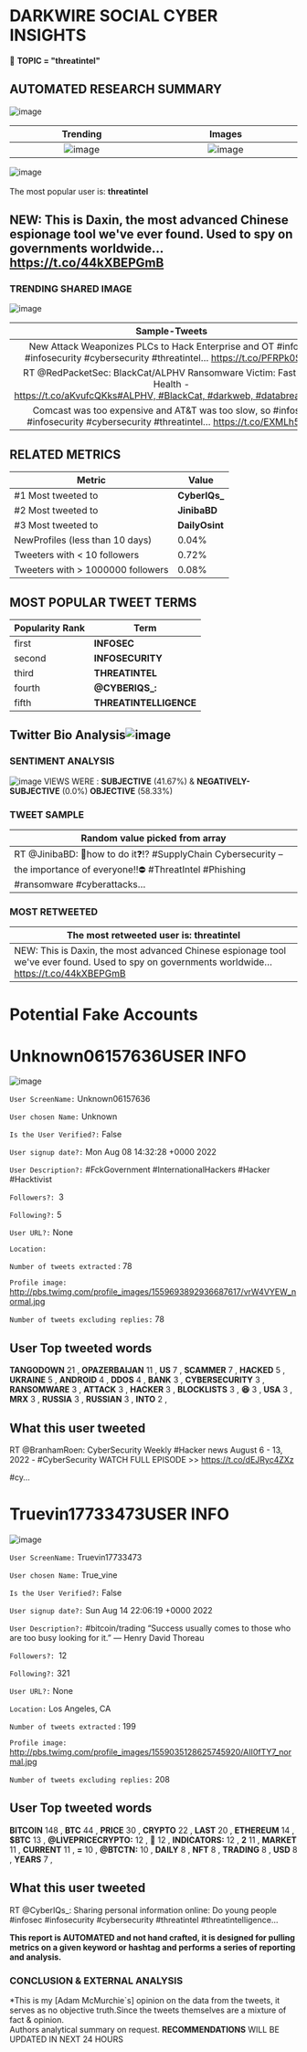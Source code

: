 # DARKWIRE SOCIAL CYBER INSIGHTS 
&#x1F34E; **TOPIC = "threatintel"**

## AUTOMATED RESEARCH SUMMARY
  ![image](darkLogo.png)   

|  Trending  |   Images | 
:-------------------------:|:-------------------------:
|  ![image](assets/threatintel/imageFile1.jpg)     <img width=200/> | ![image](assets/threatintel/imageFile2.jpg) <img width=200/> |   
 
 
![image](assets/threatintel/TWEETS.png)
<br></br>
The most popular user is: **threatintel**  
 

## NEW: This is Daxin, the most advanced Chinese espionage tool we've ever found. Used to spy on governments worldwide… https://t.co/44kXBEPGmB 

  




### TRENDING SHARED IMAGE

![image](assets/threatintel/twitterPostedImage.png)



|                **Sample-Tweets**        |
| :-------------: |
| New Attack Weaponizes PLCs to Hack Enterprise and OT #infosec #infosecurity #cybersecurity #threatintel… https://t.co/PFRPk0SckQ |
| RT @RedPacketSec: BlackCat/ALPHV Ransomware Victim: Fast Pace Health - https://t.co/aKvufcQKks#ALPHV, #BlackCat, #darkweb, #databreach, #… |
| Comcast was too expensive and AT&amp;T was too slow, so #infosec #infosecurity #cybersecurity #threatintel… https://t.co/EXMLh58Tii |

## RELATED METRICS<br>
| Metric | Value |
| ------------- | ------------- |
| #1 Most tweeted to  | **CyberIQs_** |
| #2 Most tweeted to  | **JinibaBD** |
| #3 Most tweeted to  | **DailyOsint** |
| NewProfiles (less than 10 days) | 0.04%  |
| Tweeters with < 10 followers  | 0.72%|
| Tweeters with > 1000000 followers  | 0.08%  |



## MOST POPULAR TWEET TERMS 


| Popularity Rank  | Term |
| ------------- | ------------- |
| first  | **INFOSEC**  |
| second  | **INFOSECURITY**  |
| third  | **THREATINTEL** |
| fourth  | **@CYBERIQS_:**  |
| fifth  | **THREATINTELLIGENCE**  |


## Twitter Bio Analysis![image](assets/threatintel/BIO.png)
### SENTIMENT ANALYSIS
![image](assets/threatintel/sentiment.png)
VIEWS WERE : **SUBJECTIVE**  (41.67%) & **NEGATIVELY-SUBJECTIVE** (0.0%) **OBJECTIVE** (58.33%)

### TWEET SAMPLE 
| Random value picked from array |
| ------------- |
|RT @JinibaBD: 🚨how to do it❓⁉️ #SupplyChain Cybersecurity – the importance of everyone‼️⛔️ #ThreatIntel #Phishing #ransomware #cyberattacks… |

### MOST RETWEETED 

| The most retweeted user is: **threatintel**  |
| ------------- |
| NEW: This is Daxin, the most advanced Chinese espionage tool we've ever found. Used to spy on governments worldwide… https://t.co/44kXBEPGmB |

# Potential Fake Accounts
 
# Unknown06157636USER INFO
![image](http://pbs.twimg.com/profile_images/1559693892936687617/vrW4VYEW_normal.jpg)
 
`User ScreenName:` Unknown06157636 
 
`User chosen Name:` Unknown 
 
`Is the User Verified?:` False 
 
`User signup date?:` Mon Aug 08 14:32:28 +0000 2022 
 
`User Description?:` #FckGovernment
#InternationalHackers
#Hacker
#Hacktivist 
 
`Followers?: `3 
 
`Following?:` 5 
 
`User URL?:` None 
 
`Location:`  
 
`Number of tweets extracted`  : 78 
 
`Profile image:` http://pbs.twimg.com/profile_images/1559693892936687617/vrW4VYEW_normal.jpg 
 
`Number of tweets excluding replies:` 78 
 

 

 
## User Top tweeted words 
 
**TANGODOWN** 21 , **OPAZERBAIJAN** 11 , **US** 7 , **SCAMMER** 7 , **HACKED** 5 , **UKRAINE** 5 , **ANDROID** 4 , **DDOS** 4 , **BANK** 3 , **CYBERSECURITY** 3 , **RANSOMWARE** 3 , **ATTACK** 3 , **HACKER** 3 , **BLOCKLISTS** 3 , **😆** 3 , **USA** 3 , **MRX** 3 , **RUSSIA** 3 , **RUSSIAN** 3 , **INTO** 2 , 
 
## What this user tweeted
 
RT @BranhamRoen: CyberSecurity Weekly #Hacker news August 6 - 13, 2022 - #CyberSecurity 
WATCH FULL EPISODE &gt;&gt; https://t.co/dEJRyc4ZXz

#cy…
 
# Truevin17733473USER INFO
![image](http://pbs.twimg.com/profile_images/1559035128625745920/AII0fTY7_normal.jpg)
 
`User ScreenName:` Truevin17733473 
 
`User chosen Name:` True_vine 
 
`Is the User Verified?:` False 
 
`User signup date?:` Sun Aug 14 22:06:19 +0000 2022 
 
`User Description?:` #bitcoin/trading
“Success usually comes to those who are too busy looking for it.” — Henry David Thoreau 
 
`Followers?: `12 
 
`Following?:` 321 
 
`User URL?:` None 
 
`Location:` Los Angeles, CA 
 
`Number of tweets extracted`  : 199 
 
`Profile image:` http://pbs.twimg.com/profile_images/1559035128625745920/AII0fTY7_normal.jpg 
 
`Number of tweets excluding replies:` 208 
 

 

 
## User Top tweeted words 
 
**BITCOIN** 148 , **BTC** 44 , **PRICE** 30 , **CRYPTO** 22 , **LAST** 20 , **ETHEREUM** 14 , **$BTC** 13 , **@LIVEPRICECRYPTO:** 12 , **🚀** 12 , **INDICATORS:** 12 , **2** 11 , **MARKET** 11 , **CURRENT** 11 , **=** 10 , **@BTCTN:** 10 , **DAILY** 8 , **NFT** 8 , **TRADING** 8 , **USD** 8 , **YEARS** 7 , 
 
## What this user tweeted
 
RT @CyberIQs_: Sharing personal information online: Do young people #infosec #infosecurity #cybersecurity #threatintel #threatintelligence…
 

<b> This report is AUTOMATED and not hand crafted, it is designed for pulling metrics on a given keyword or hashtag and performs a series of reporting and analysis.</b>  
### CONCLUSION & EXTERNAL ANALYSIS

*This is my [Adam McMurchie`s] opinion on the data from the tweets, it serves as no objective truth.Since the tweets themselves are a mixture of fact & opinion.<br>
Authors analytical summary on request.
**RECOMMENDATIONS** WILL BE UPDATED IN NEXT  24 HOURS <br>